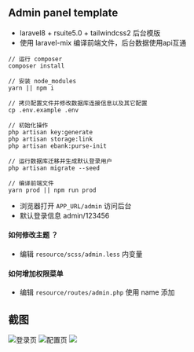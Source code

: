 ## Admin panel template

- laravel8 + rsuite5.0 + tailwindcss2 后台模版
- 使用 laravel-mix 编译前端文件，后台数据使用api互通

```shell
// 运行 composer
composer install

// 安装 node_modules
yarn || npm i

// 拷贝配置文件并修改数据库连接信息以及其它配置
cp .env.example .env

// 初始化操作
php artisan key:generate
php artisan storage:link
php artisan ebank:purse-init

// 运行数据库迁移并生成默认登录用户
php artisan migrate --seed

// 编译前端文件
yarn prod || npm run prod
```

- 浏览器打开 `APP_URL/admin` 访问后台
- 默认登录信息 admin/123456

#### 如何修改主题 ？
- 编辑 `resource/scss/admin.less` 内变量
#### 如何增加权限菜单
- 编辑 `resource/routes/admin.php` 使用 name 添加

## 截图

![登录页](https://raw.githubusercontent.com/yybawang/images/master/picgo20211008174728.png)
![配置页](https://raw.githubusercontent.com/yybawang/images/master/picgo20211008174950.png)
![](https://raw.githubusercontent.com/yybawang/images/master/picgo20211008175036.png)
